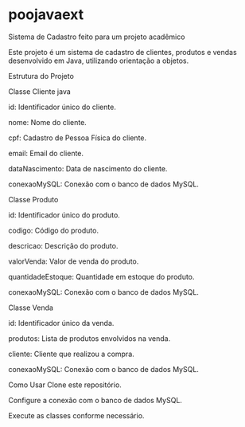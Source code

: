 # poojavaext
Sistema de Cadastro feito para um projeto acadêmico

Este projeto é um sistema de cadastro de clientes, produtos e vendas desenvolvido em Java, utilizando orientação a objetos.

Estrutura do Projeto

Classe Cliente
java

id: Identificador único do cliente.

nome: Nome do cliente.

cpf: Cadastro de Pessoa Física do cliente.

email: Email do cliente.

dataNascimento: Data de nascimento do cliente.

conexaoMySQL: Conexão com o banco de dados MySQL.

Classe Produto

id: Identificador único do produto.

codigo: Código do produto.

descricao: Descrição do produto.

valorVenda: Valor de venda do produto.

quantidadeEstoque: Quantidade em estoque do produto.

conexaoMySQL: Conexão com o banco de dados MySQL.

Classe Venda

id: Identificador único da venda.

produtos: Lista de produtos envolvidos na venda.

cliente: Cliente que realizou a compra.

conexaoMySQL: Conexão com o banco de dados MySQL.

Como Usar
Clone este repositório.

Configure a conexão com o banco de dados MySQL.

Execute as classes conforme necessário.
